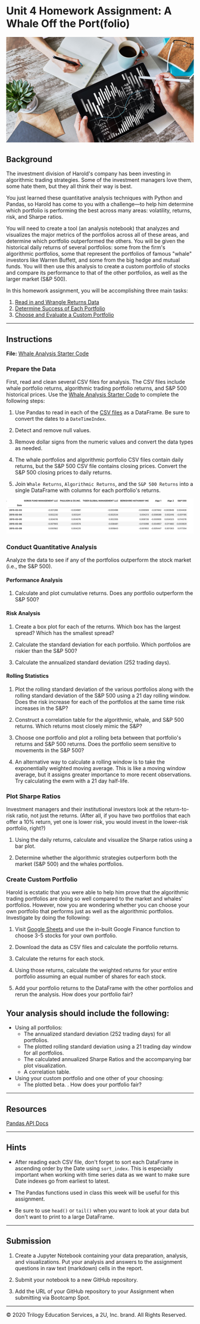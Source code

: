 # Unit 4 Homework Assignment: A Whale Off the Port(folio)

![Portfolio Analysis](Images/portfolio-analysis.png)

## Background

The investment division of Harold's company has been investing in algorithmic trading strategies. Some of the investment managers love them, some hate them, but they all think their way is best.

You just learned these quantitative analysis techniques with Python and Pandas, so Harold has come to you with a challenge—to help him determine which portfolio is performing the best across many areas: volatility, returns, risk, and Sharpe ratios.

You will need to create a tool (an analysis notebook) that analyzes and visualizes the major metrics of the portfolios across all of these areas, and determine which portfolio outperformed the others. You will be given the historical daily returns of several portfolios: some from the firm's algorithmic portfolios, some that represent the portfolios of famous "whale" investors like Warren Buffett, and some from the big hedge and mutual funds. You will then use this analysis to create a custom portfolio of stocks and compare its performance to that of the other portfolios, as well as the larger market (S&P 500).

In this homework assignment, you will be accomplishing three main tasks:

1. [Read in and Wrangle Returns Data](#Prepare-the-Data)
2. [Determine Success of Each Portfolio](#Conduct-Quantitative-Analysis)
3. [Choose and Evaluate a Custom Portfolio](#Create-Custom-Portfolio)

---

## Instructions

**File:** [Whale Analysis Starter Code](whale_analysis.ipynb)

### Prepare the Data

First, read and clean several CSV files for analysis. The CSV files include whale portfolio returns, algorithmic trading portfolio returns, and S&P 500 historical prices. Use the [Whale Analysis Starter Code](whale_analysis.ipynb) to complete the following steps:

1. Use Pandas to read in each of the [CSV files](Resources) as a DataFrame. Be sure to convert the dates to a `DateTimeIndex`.

2. Detect and remove null values.

3. Remove dollar signs from the numeric values and convert the data types as needed.

4. The whale portfolios and algorithmic portfolio CSV files contain daily returns, but the S&P 500 CSV file contains closing prices. Convert the S&P 500 closing prices to daily returns.

5. Join `Whale Returns`, `Algorithmic Returns`, and the `S&P 500 Returns` into a single DataFrame with columns for each portfolio's returns.

  ![returns-dataframe.png](Images/returns-dataframe.png)

### Conduct Quantitative Analysis

Analyze the data to see if any of the portfolios outperform the stock market (i.e., the S&P 500).

#### Performance Analysis

1. Calculate and plot cumulative returns. Does any portfolio outperform the S&P 500?

#### Risk Analysis

1. Create a box plot for each of the returns. Which box has the largest spread? Which has the smallest spread?

2. Calculate the standard deviation for each portfolio. Which portfolios are riskier than the S&P 500?

3. Calculate the annualized standard deviation (252 trading days).

#### Rolling Statistics

1. Plot the rolling standard deviation of the various portfolios along with the rolling standard deviation of the S&P 500 using a 21 day rolling window. Does the risk increase for each of the portfolios at the same time risk increases in the S&P?

2. Construct a correlation table for the algorithmic, whale, and S&P 500 returns. Which returns most closely mimic the S&P?

3. Choose one portfolio and plot a rolling beta between that portfolio's returns and S&P 500 returns. Does the portfolio seem sensitive to movements in the S&P 500?

4. An alternative way to calculate a rolling window is to take the exponentially weighted moving average. This is like a moving window average, but it assigns greater importance to more recent observations. Try calculating the ewm with a 21 day half-life.

### Plot Sharpe Ratios

Investment managers and their institutional investors look at the return-to-risk ratio, not just the returns. (After all, if you have two portfolios that each offer a 10% return, yet one is lower risk, you would invest in the lower-risk portfolio, right?)

1. Using the daily returns, calculate and visualize the Sharpe ratios using a bar plot.

2. Determine whether the algorithmic strategies outperform both the market (S&P 500) and the whales portfolios.

### Create Custom Portfolio

Harold is ecstatic that you were able to help him prove that the algorithmic trading portfolios are doing so well compared to the market and whales' portfolios. However, now you are wondering whether you can choose your own portfolio that performs just as well as the algorithmic portfolios. Investigate by doing the following:

1. Visit [Google Sheets](https://docs.google.com/spreadsheets/) and use the in-built Google Finance function to choose 3-5 stocks for your own portfolio.

2. Download the data as CSV files and calculate the portfolio returns.

3. Calculate the returns for each stock.

4. Using those returns, calculate the weighted returns for your entire portfolio assuming an equal number of shares for each stock.

5. Add your portfolio returns to the DataFrame with the other portfolios and rerun the analysis. How does your portfolio fair?


## Your analysis should include the following:

- Using all portfolios:
  - The annualized standard deviation (252 trading days) for all portfolios.
  - The plotted rolling standard deviation using a 21 trading day window for all portfolios.
  - The calculated annualized Sharpe Ratios and the accompanying bar plot visualization.
  - A correlation table.
- Using your custom portfolio and one other of your choosing:
  - The plotted beta. . How does your portfolio fair?

---

## Resources

[Pandas API Docs](https://pandas.pydata.org/pandas-docs/stable/reference/index.html)

---

## Hints

* After reading each CSV file, don't forget to sort each DataFrame in ascending order by the Date using `sort_index`. This is especially important when working with time series data as we want to make sure Date indexes go from earliest to latest.

* The Pandas functions used in class this week will be useful for this assignment.

* Be sure to use `head()` or `tail()` when you want to look at your data but don't want to print to a large DataFrame.

---

## Submission

1. Create a Jupyter Notebook containing your data preparation, analysis, and visualizations. Put your analysis and answers to the assignment questions in raw text (markdown) cells in the report.

2. Submit your notebook to a new GitHub repository.

3. Add the URL of your GitHub repository to your Assignment when submitting via Bootcamp Spot.

---

© 2020 Trilogy Education Services, a 2U, Inc. brand. All Rights Reserved.
